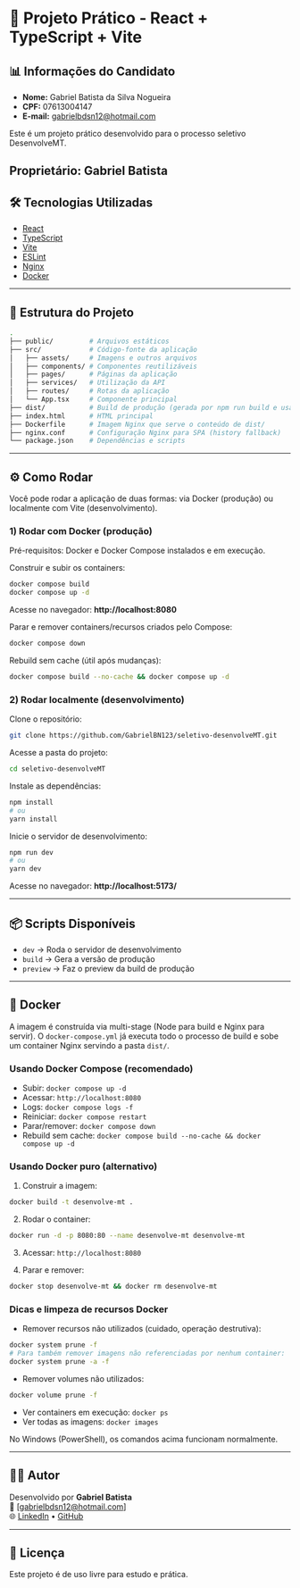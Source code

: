 # 🚀 Projeto Prático - React + TypeScript + Vite

## 📊 Informações do Candidato

- **Nome:** Gabriel Batista da Silva Nogueira
- **CPF:** 07613004147
- **E-mail:** gabrielbdsn12@hotmail.com

Este é um projeto prático desenvolvido para o processo seletivo DesenvolveMT.

Proprietário: Gabriel Batista
---

## 🛠️ Tecnologias Utilizadas

- [React](https://react.dev/)  
- [TypeScript](https://www.typescriptlang.org/)  
- [Vite](https://vitejs.dev/)  
- [ESLint](https://eslint.org/)  
- [Nginx](https://nginx.org/)  
- [Docker](https://www.docker.com/)  

---

## 📂 Estrutura do Projeto

```bash
.
├── public/         # Arquivos estáticos
├── src/            # Código-fonte da aplicação
│   ├── assets/     # Imagens e outros arquivos
│   ├── components/ # Componentes reutilizáveis
│   ├── pages/      # Páginas da aplicação
│   ├── services/   # Utilização da API
│   ├── routes/     # Rotas da aplicação
│   └── App.tsx     # Componente principal
├── dist/           # Build de produção (gerada por npm run build e usada no Docker)
├── index.html      # HTML principal
├── Dockerfile      # Imagem Nginx que serve o conteúdo de dist/
├── nginx.conf      # Configuração Nginx para SPA (history fallback)
└── package.json    # Dependências e scripts
```

---

## ⚙️ Como Rodar

Você pode rodar a aplicação de duas formas: via Docker (produção) ou localmente com Vite (desenvolvimento).

### 1) Rodar com Docker (produção)

Pré-requisitos: Docker e Docker Compose instalados e em execução.

Construir e subir os containers:

```bash
docker compose build
docker compose up -d
```

Acesse no navegador: **http://localhost:8080**

Parar e remover containers/recursos criados pelo Compose:

```bash
docker compose down
```

Rebuild sem cache (útil após mudanças):

```bash
docker compose build --no-cache && docker compose up -d
```

### 2) Rodar localmente (desenvolvimento)

Clone o repositório:

```bash
git clone https://github.com/GabrielBN123/seletivo-desenvolveMT.git
```

Acesse a pasta do projeto:

```bash
cd seletivo-desenvolveMT
```

Instale as dependências:

```bash
npm install
# ou
yarn install
```

Inicie o servidor de desenvolvimento:

```bash
npm run dev
# ou
yarn dev
```

Acesse no navegador: **http://localhost:5173/**

---

## 📦 Scripts Disponíveis

- `dev` → Roda o servidor de desenvolvimento  
- `build` → Gera a versão de produção  
- `preview` → Faz o preview da build de produção  

---

## 🐳 Docker

A imagem é construída via multi-stage (Node para build e Nginx para servir). O `docker-compose.yml` já executa todo o processo de build e sobe um container Nginx servindo a pasta `dist/`.

### Usando Docker Compose (recomendado)

- Subir: `docker compose up -d`
- Acessar: `http://localhost:8080`
- Logs: `docker compose logs -f`
- Reiniciar: `docker compose restart`
- Parar/remover: `docker compose down`
- Rebuild sem cache: `docker compose build --no-cache && docker compose up -d`

### Usando Docker puro (alternativo)

1) Construir a imagem:
```bash
docker build -t desenvolve-mt .
```

2) Rodar o container:
```bash
docker run -d -p 8080:80 --name desenvolve-mt desenvolve-mt
```

3) Acessar: `http://localhost:8080`

4) Parar e remover:
```bash
docker stop desenvolve-mt && docker rm desenvolve-mt
```

### Dicas e limpeza de recursos Docker

- Remover recursos não utilizados (cuidado, operação destrutiva):
```bash
docker system prune -f
# Para também remover imagens não referenciadas por nenhum container:
docker system prune -a -f
```

- Remover volumes não utilizados:
```bash
docker volume prune -f
```

- Ver containers em execução: `docker ps`
- Ver todas as imagens: `docker images`

No Windows (PowerShell), os comandos acima funcionam normalmente.

---

## 👨‍💻 Autor

Desenvolvido por **Gabriel Batista**  
📧 [gabrielbdsn12@hotmail.com]  
🌐 [LinkedIn](https://www.linkedin.com/in/gabriel-batista-da-silva-nogueira-03b1b7157/) • [GitHub](https://github.com/GabrielBN123)

---

## 📝 Licença

Este projeto é de uso livre para estudo e prática.
